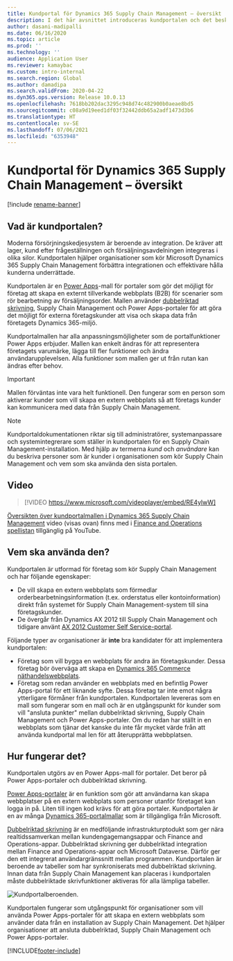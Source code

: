 ```yaml
---
title: Kundportal för Dynamics 365 Supply Chain Management – översikt
description: I det här avsnittet introduceras kundportalen och det beskrivs vilka personer som ska använda dem och hur de fungerar.
author: dasani-madipalli
ms.date: 06/16/2020
ms.topic: article
ms.prod: ''
ms.technology: ''
audience: Application User
ms.reviewer: kamaybac
ms.custom: intro-internal
ms.search.region: Global
ms.author: damadipa
ms.search.validFrom: 2020-04-22
ms.dyn365.ops.version: Release 10.0.13
ms.openlocfilehash: 7618bb202dac3295c948d74c482900b0aeae8bd5
ms.sourcegitcommit: c08a9d19eed1df03f32442ddb65a2adf1473d3b6
ms.translationtype: HT
ms.contentlocale: sv-SE
ms.lasthandoff: 07/06/2021
ms.locfileid: "6353948"
---
```

# <a name="customer-portal-for-dynamics-365-supply-chain-management-overview"></a>Kundportal för Dynamics 365 Supply Chain Management – översikt

[!include [rename-banner](~/includes/cc-data-platform-banner.md)]

## <a name="what-is-the-customer-portal"></a>Vad är kundportalen?

Moderna försörjningskedjesystem är beroende av integration. De kräver att lager, kund efter frågeställningen och försäljningsavdelningen integreras i olika silor. Kundportalen hjälper organisationer som kör Microsoft Dynamics 365 Supply Chain Management förbättra integrationen och effektivare hålla kunderna underrättade.

Kundportalen är en [Power Apps](/powerapps/maker/portals/overview)-mall för portaler som gör det möjligt för företag att skapa en externt tillverkande webbplats (B2B) för scenarier som rör bearbetning av försäljningsorder. Mallen använder [dubbelriktad skrivning](../../fin-ops-core/dev-itpro/data-entities/dual-write/dual-write-home-page.md), Supply Chain Management och Power Apps-portaler för att göra det möjligt för externa företagskunder att visa och skapa data från företagets Dynamics 365-miljö.

Kundportalmallen har alla anpassningsmöjligheter som de portalfunktioner Power Apps erbjuder. Mallen kan enkelt ändras för att representera företagets varumärke, lägga till fler funktioner och ändra användarupplevelsen. Alla funktioner som mallen ger ut från rutan kan ändras efter behov.

> [!IMPORTANT]
> Mallen förväntas inte vara helt funktionell. Den fungerar som en person som aktiverar kunder som vill skapa en extern webbplats så att företags kunder kan kommunicera med data från Supply Chain Management.

> [!NOTE]
> Kundportaldokumentationen riktar sig till administratörer, systemanpassare och systemintegrerare som ställer in kundportalen för en Supply Chain Management-installation. Med hjälp av termerna _kund_ och _användare_ kan du beskriva personer som är kunder i organisationen som kör Supply Chain Management och vem som ska använda den sista portalen.

## <a name="video"></a>Video

> [!VIDEO https://www.microsoft.com/videoplayer/embed/RE4ylwW]

[Översikten över kundportalmallen i Dynamics 365 Supply Chain Management](https://youtu.be/nPrqoLuHfV8) video (visas ovan) finns med i [Finance and Operations spellistan](https://www.youtube.com/playlist?list=PLcakwueIHoT_SYfIaPGoOhloFoCXiUSyW) tillgänglig på YouTube.

## <a name="who-should-use-it"></a>Vem ska använda den?

Kundportalen är utformad för företag som kör Supply Chain Management och har följande egenskaper:

- De vill skapa en extern webbplats som förmedlar orderbearbetningsinformation (t.ex. orderstatus eller kontoinformation) direkt från systemet för Supply Chain Management-system till sina företagskunder.
- De övergår från Dynamics AX 2012 till Supply Chain Management och tidigare använt [AX 2012 Customer Self Service-portal](/dynamicsax-2012/appuser-itpro/about-the-customer-self-service-portal).

Följande typer av organisationer är **inte** bra kandidater för att implementera kundportalen:

- Företag som vill bygga en webbplats för andra än företagskunder. Dessa företag bör överväga att skapa en [Dynamics 365 Commerce näthandelswebbplats](../../commerce/create-ecommerce-site.md).
- Företag som redan använder en webbplats med en befintlig Power Apps-portal för ett liknande syfte. Dessa företag tar inte emot några ytterligare förmåner från kundportalen. Kundportalen levereras som en mall som fungerar som en mall och är en utgångspunkt för kunder som vill "ansluta punkter" mellan dubbelriktad skrivning, Supply Chain Management och Power Apps-portaler. Om du redan har ställt in en webbplats som tjänar det kanske du inte får mycket värde från att använda kundportal mal len för att återupprätta webbplatsen.

## <a name="how-does-it-work"></a>Hur fungerar det?

Kundportalen utgörs av en Power Apps-mall för portaler. Det beror på Power Apps-portaler och dubbelriktad skrivning.

[Power Apps-portaler](/powerapps/maker/portals/overview) är en funktion som gör att användarna kan skapa webbplatser på en extern webbplats som personer utanför företaget kan logga in på. Liten till ingen kod krävs för att göra portaler. Kundportalen är en av många [Dynamics 365-portalmallar](/powerapps/maker/portals/portal-templates#environment-with-model-driven-apps-in-dynamics-365) som är tillgängliga från Microsoft.

[Dubbelriktad skrivning](/powerapps/maker/portals/overview) är en medföljande infrastrukturptodukt som ger nära realtidssamverkan mellan kundengagemangsappar och Finance and Operations-appar. Dubbelriktad skrivning ger dubbelriktad integration mellan Finance and Operations-appar och Microsoft Dataverse. Därför ger den ett integrerat användargränssnitt mellan programmen. Kundportalen är beroende av tabeller som har synkroniserats med dubbelriktad skrivning. Innan data från Supply Chain Management kan placeras i kundportalen måste dubbelriktade skrivfunktioner aktiveras för alla lämpliga tabeller.

![Kundportalberoenden.](media/customer-portal-elements.png "Kundportalberoenden")

Kundportalen fungerar som utgångspunkt för organisationer som vill använda Power Apps-portaler för att skapa en extern webbplats som använder data från en installation av Supply Chain Management. Det hjälper organisationer att ansluta dubbelriktad, Supply Chain Management och Power Apps-portaler.


[!INCLUDE[footer-include](../../includes/footer-banner.md)]